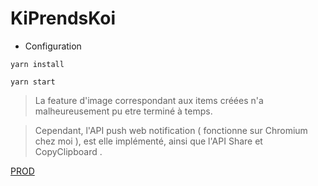 # KiPrendsKoi

- Configuration

```
yarn install
```

```
yarn start
```
> La feature d'image correspondant aux items créées n'a malheureusement pu etre terminé à temps.

> Cependant, l'API push web notification ( fonctionne sur Chromium chez moi ), est elle implémenté, ainsi que l'API Share et CopyClipboard . 

[PROD](http://kiprendkoi.herokuapp.com/)
